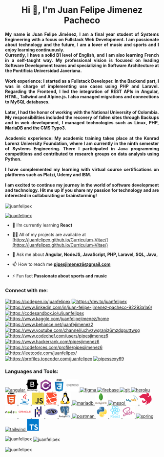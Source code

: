 <h1 align="center">Hi 👋, I'm Juan Felipe Jimenez Pacheco</h1>
<h4 align="justify">My name is Juan Felipe Jiménez, I am a final year student of Systems Engineering with a focus on Fullstack Web Development. I am passionate about technology and the future, I am a lover of music and sports and I enjoy learning continuously. <br> Currently, I have a solid B1 level of English, and I am also learning French in a self-taught way. My professional vision is focused on leading Software Development teams and specializing in Software Architecture at the Pontificia Universidad Javeriana. <br><br> Work experience: I started as a Fullstack Developer. In the Backend part, I was in charge of implementing use cases using PHP and Laravel. Regarding the Frontend, I led the integration of REST APIs in Angular, HTML, Tailwind and Alpine.js. I also managed migrations and connections to MySQL databases. <br><br> Later, I had the honor of working with the National University of Colombia. My responsibilities included the recovery of fallen sites through Backups and in web development, I managed technologies such as Linux, PHP, MariaDB and the CMS Typo3. <br><br> Academic experience: My academic training takes place at the Konrad Lorenz University Foundation, where I am currently in the ninth semester of Systems Engineering. There I participated in Java programming competitions and contributed to research groups on data analysis using Python. <br><br> I have complemented my learning with virtual course certifications on platforms such as Platzi, Udemy and IBM. <br><br> I am excited to continue my journey in the world of software development and technology. Hit me up if you share my passion for technology and are interested in collaborating or brainstorming!</h4>

<p align="left"> <img src="https://komarev.com/ghpvc/?username=juanfelipex&label=Profile%20views&color=0e75b6&style=flat" alt="juanfelipex" /> </p>

<p align="left"> <a href="https://github.com/ryo-ma/github-profile-trophy"><img src="https://github-profile-trophy.vercel.app/?username=juanfelipex" alt="juanfelipex" /></a> </p>

- 🌱 I’m currently learning **React**

- 👨‍💻 All of my projects are available at [https://juanfelipex.github.io/Curriculum-Vitae/](https://juanfelipex.github.io/Curriculum-Vitae/)

- 💬 Ask me about **Angular, NodeJS, JavaScript, PHP, Laravel, SQL, Java,**

- 📫 How to reach me **pipesjimenez6@gmail.com**

- ⚡ Fun fact **Passionate about sports and music**

<h3 align="left">Connect with me:</h3>
<p align="left">
<a href="https://codepen.io/https://codepen.io/juanfelipex" target="blank"><img align="center" src="https://raw.githubusercontent.com/rahuldkjain/github-profile-readme-generator/master/src/images/icons/Social/codepen.svg" alt="https://codepen.io/juanfelipex" height="30" width="40" /></a>
<a href="https://dev.to/https://dev.to/juanfelipex" target="blank"><img align="center" src="https://raw.githubusercontent.com/rahuldkjain/github-profile-readme-generator/master/src/images/icons/Social/devto.svg" alt="https://dev.to/juanfelipex" height="30" width="40" /></a>
<a href="https://linkedin.com/in/https://www.linkedin.com/in/juan-felipe-jimenez-pacheco-92293a1a6/" target="blank"><img align="center" src="https://raw.githubusercontent.com/rahuldkjain/github-profile-readme-generator/master/src/images/icons/Social/linked-in-alt.svg" alt="https://www.linkedin.com/in/juan-felipe-jimenez-pacheco-92293a1a6/" height="30" width="40" /></a>
<a href="https://codesandbox.com/https://codesandbox.io/u/juanfelipex" target="blank"><img align="center" src="https://raw.githubusercontent.com/rahuldkjain/github-profile-readme-generator/master/src/images/icons/Social/codesandbox.svg" alt="https://codesandbox.io/u/juanfelipex" height="30" width="40" /></a>
<a href="https://kaggle.com/https://www.kaggle.com/juanfelipejimenez/home" target="blank"><img align="center" src="https://raw.githubusercontent.com/rahuldkjain/github-profile-readme-generator/master/src/images/icons/Social/kaggle.svg" alt="https://www.kaggle.com/juanfelipejimenez/home" height="30" width="40" /></a>
<a href="https://www.behance.net/https://www.behance.net/juanfejimenez2" target="blank"><img align="center" src="https://raw.githubusercontent.com/rahuldkjain/github-profile-readme-generator/master/src/images/icons/Social/behance.svg" alt="https://www.behance.net/juanfejimenez2" height="30" width="40" /></a>
<a href="https://www.youtube.com/c/https://www.youtube.com/channel/uchvzwgranjz6mzdgputtwsg" target="blank"><img align="center" src="https://raw.githubusercontent.com/rahuldkjain/github-profile-readme-generator/master/src/images/icons/Social/youtube.svg" alt="https://www.youtube.com/channel/uchvzwgranjz6mzdgputtwsg" height="30" width="40" /></a>
<a href="https://www.codechef.com/users/https://www.codechef.com/users/pipesjimenez6" target="blank"><img align="center" src="https://cdn.jsdelivr.net/npm/simple-icons@3.1.0/icons/codechef.svg" alt="https://www.codechef.com/users/pipesjimenez6" height="30" width="40" /></a>
<a href="https://www.hackerrank.com/https://www.hackerrank.com/pipesjimenez6" target="blank"><img align="center" src="https://raw.githubusercontent.com/rahuldkjain/github-profile-readme-generator/master/src/images/icons/Social/hackerrank.svg" alt="https://www.hackerrank.com/pipesjimenez6" height="30" width="40" /></a>
<a href="https://codeforces.com/profile/https://codeforces.com/profile/pipesjimenez6" target="blank"><img align="center" src="https://raw.githubusercontent.com/rahuldkjain/github-profile-readme-generator/master/src/images/icons/Social/codeforces.svg" alt="https://codeforces.com/profile/pipesjimenez6" height="30" width="40" /></a>
<a href="https://www.leetcode.com/https://leetcode.com/juanfelipex/" target="blank"><img align="center" src="https://raw.githubusercontent.com/rahuldkjain/github-profile-readme-generator/master/src/images/icons/Social/leet-code.svg" alt="https://leetcode.com/juanfelipex/" height="30" width="40" /></a>
<a href="https://www.topcoder.com/members/https://profiles.topcoder.com/juanfelipex" target="blank"><img align="center" src="https://raw.githubusercontent.com/rahuldkjain/github-profile-readme-generator/master/src/images/icons/Social/topcoder.svg" alt="https://profiles.topcoder.com/juanfelipex" height="30" width="40" /></a>
<a href="https://discord.gg/pipessexy69" target="blank"><img align="center" src="https://raw.githubusercontent.com/rahuldkjain/github-profile-readme-generator/master/src/images/icons/Social/discord.svg" alt="pipessexy69" height="30" width="40" /></a>
</p>

<h3 align="left">Languages and Tools:</h3>
<p align="left"> <a href="https://angular.io" target="_blank" rel="noreferrer"> <img src="https://angular.io/assets/images/logos/angular/angular.svg" alt="angular" width="40" height="40"/> </a> <a href="https://getbootstrap.com" target="_blank" rel="noreferrer"> <img src="https://raw.githubusercontent.com/devicons/devicon/master/icons/bootstrap/bootstrap-plain-wordmark.svg" alt="bootstrap" width="40" height="40"/> </a> <a href="https://www.w3schools.com/cs/" target="_blank" rel="noreferrer"> <img src="https://raw.githubusercontent.com/devicons/devicon/master/icons/csharp/csharp-original.svg" alt="csharp" width="40" height="40"/> </a> <a href="https://www.w3schools.com/css/" target="_blank" rel="noreferrer"> <img src="https://raw.githubusercontent.com/devicons/devicon/master/icons/css3/css3-original-wordmark.svg" alt="css3" width="40" height="40"/> </a> <a href="https://expressjs.com" target="_blank" rel="noreferrer"> <img src="https://raw.githubusercontent.com/devicons/devicon/master/icons/express/express-original-wordmark.svg" alt="express" width="40" height="40"/> </a> <a href="https://www.figma.com/" target="_blank" rel="noreferrer"> <img src="https://www.vectorlogo.zone/logos/figma/figma-icon.svg" alt="figma" width="40" height="40"/> </a> <a href="https://firebase.google.com/" target="_blank" rel="noreferrer"> <img src="https://www.vectorlogo.zone/logos/firebase/firebase-icon.svg" alt="firebase" width="40" height="40"/> </a> <a href="https://git-scm.com/" target="_blank" rel="noreferrer"> <img src="https://www.vectorlogo.zone/logos/git-scm/git-scm-icon.svg" alt="git" width="40" height="40"/> </a> <a href="https://heroku.com" target="_blank" rel="noreferrer"> <img src="https://www.vectorlogo.zone/logos/heroku/heroku-icon.svg" alt="heroku" width="40" height="40"/> </a> <a href="https://www.w3.org/html/" target="_blank" rel="noreferrer"> <img src="https://raw.githubusercontent.com/devicons/devicon/master/icons/html5/html5-original-wordmark.svg" alt="html5" width="40" height="40"/> </a> <a href="https://www.java.com" target="_blank" rel="noreferrer"> <img src="https://raw.githubusercontent.com/devicons/devicon/master/icons/java/java-original.svg" alt="java" width="40" height="40"/> </a> <a href="https://developer.mozilla.org/en-US/docs/Web/JavaScript" target="_blank" rel="noreferrer"> <img src="https://raw.githubusercontent.com/devicons/devicon/master/icons/javascript/javascript-original.svg" alt="javascript" width="40" height="40"/> </a> <a href="https://laravel.com/" target="_blank" rel="noreferrer"> <img src="https://raw.githubusercontent.com/devicons/devicon/master/icons/laravel/laravel-plain-wordmark.svg" alt="laravel" width="40" height="40"/> </a> <a href="https://www.linux.org/" target="_blank" rel="noreferrer"> <img src="https://raw.githubusercontent.com/devicons/devicon/master/icons/linux/linux-original.svg" alt="linux" width="40" height="40"/> </a> <a href="https://mariadb.org/" target="_blank" rel="noreferrer"> <img src="https://www.vectorlogo.zone/logos/mariadb/mariadb-icon.svg" alt="mariadb" width="40" height="40"/> </a> <a href="https://www.mongodb.com/" target="_blank" rel="noreferrer"> <img src="https://raw.githubusercontent.com/devicons/devicon/master/icons/mongodb/mongodb-original-wordmark.svg" alt="mongodb" width="40" height="40"/> </a> <a href="https://www.microsoft.com/en-us/sql-server" target="_blank" rel="noreferrer"> <img src="https://www.svgrepo.com/show/303229/microsoft-sql-server-logo.svg" alt="mssql" width="40" height="40"/> </a> <a href="https://www.mysql.com/" target="_blank" rel="noreferrer"> <img src="https://raw.githubusercontent.com/devicons/devicon/master/icons/mysql/mysql-original-wordmark.svg" alt="mysql" width="40" height="40"/> </a> <a href="https://nestjs.com/" target="_blank" rel="noreferrer"> <img src="https://raw.githubusercontent.com/devicons/devicon/master/icons/nestjs/nestjs-plain.svg" alt="nestjs" width="40" height="40"/> </a> <a href="https://nodejs.org" target="_blank" rel="noreferrer"> <img src="https://raw.githubusercontent.com/devicons/devicon/master/icons/nodejs/nodejs-original-wordmark.svg" alt="nodejs" width="40" height="40"/> </a> <a href="https://www.oracle.com/" target="_blank" rel="noreferrer"> <img src="https://raw.githubusercontent.com/devicons/devicon/master/icons/oracle/oracle-original.svg" alt="oracle" width="40" height="40"/> </a> <a href="https://pandas.pydata.org/" target="_blank" rel="noreferrer"> <img src="https://raw.githubusercontent.com/devicons/devicon/2ae2a900d2f041da66e950e4d48052658d850630/icons/pandas/pandas-original.svg" alt="pandas" width="40" height="40"/> </a> <a href="https://www.php.net" target="_blank" rel="noreferrer"> <img src="https://raw.githubusercontent.com/devicons/devicon/master/icons/php/php-original.svg" alt="php" width="40" height="40"/> </a> <a href="https://www.postgresql.org" target="_blank" rel="noreferrer"> <img src="https://raw.githubusercontent.com/devicons/devicon/master/icons/postgresql/postgresql-original-wordmark.svg" alt="postgresql" width="40" height="40"/> </a> <a href="https://postman.com" target="_blank" rel="noreferrer"> <img src="https://www.vectorlogo.zone/logos/getpostman/getpostman-icon.svg" alt="postman" width="40" height="40"/> </a> <a href="https://www.python.org" target="_blank" rel="noreferrer"> <img src="https://raw.githubusercontent.com/devicons/devicon/master/icons/python/python-original.svg" alt="python" width="40" height="40"/> </a> <a href="https://reactjs.org/" target="_blank" rel="noreferrer"> <img src="https://raw.githubusercontent.com/devicons/devicon/master/icons/react/react-original-wordmark.svg" alt="react" width="40" height="40"/> </a> <a href="https://sass-lang.com" target="_blank" rel="noreferrer"> <img src="https://raw.githubusercontent.com/devicons/devicon/master/icons/sass/sass-original.svg" alt="sass" width="40" height="40"/> </a> <a href="https://spring.io/" target="_blank" rel="noreferrer"> <img src="https://www.vectorlogo.zone/logos/springio/springio-icon.svg" alt="spring" width="40" height="40"/> </a> <a href="https://tailwindcss.com/" target="_blank" rel="noreferrer"> <img src="https://www.vectorlogo.zone/logos/tailwindcss/tailwindcss-icon.svg" alt="tailwind" width="40" height="40"/> </a> <a href="https://www.typescriptlang.org/" target="_blank" rel="noreferrer"> <img src="https://raw.githubusercontent.com/devicons/devicon/master/icons/typescript/typescript-original.svg" alt="typescript" width="40" height="40"/> </a> </p>

<p><img align="left" src="https://github-readme-stats.vercel.app/api/top-langs?username=juanfelipex&show_icons=true&locale=en&layout=compact" alt="juanfelipex" /></p>

<p>&nbsp;<img align="center" src="https://github-readme-stats.vercel.app/api?username=juanfelipex&show_icons=true&locale=en" alt="juanfelipex" /></p>

<p><img align="center" src="https://github-readme-streak-stats.herokuapp.com/?user=juanfelipex&" alt="juanfelipex" /></p>
